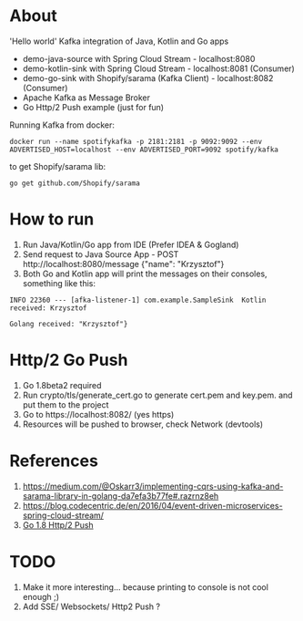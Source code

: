 # About
'Hello world' Kafka integration of Java, Kotlin and Go apps

- demo-java-source with Spring Cloud Stream - localhost:8080
- demo-kotlin-sink with Spring Cloud Stream - localhost:8081 (Consumer)
- demo-go-sink with Shopify/sarama (Kafka Client) - localhost:8082 (Consumer)
- Apache Kafka as Message Broker
- Go Http/2 Push example (just for fun)

Running Kafka from docker:
```
docker run --name spotifykafka -p 2181:2181 -p 9092:9092 --env ADVERTISED_HOST=localhost --env ADVERTISED_PORT=9092 spotify/kafka 
```

to get Shopify/sarama lib:
```
go get github.com/Shopify/sarama
```

# How to run
1. Run Java/Kotlin/Go app from IDE (Prefer IDEA & Gogland)
1. Send request to Java Source App - POST http://localhost:8080/message {"name": "Krzysztof"}
1. Both Go and Kotlin app will print the messages on their consoles, something like this:
```
INFO 22360 --- [afka-listener-1] com.example.SampleSink  Kotlin received: Krzysztof
```

```
Golang received: "Krzysztof"}

```
# Http/2 Go Push
1. Go 1.8beta2 required
1. Run crypto/tls/generate_cert.go to generate cert.pem and key.pem. and put them to the project
1. Go to https://localhost:8082/ (yes https)
1. Resources will be pushed to browser, check Network (devtools)


# References
1. https://medium.com/@Oskarr3/implementing-cqrs-using-kafka-and-sarama-library-in-golang-da7efa3b77fe#.razrnz8eh
1. https://blog.codecentric.de/en/2016/04/event-driven-microservices-spring-cloud-stream/
1. [Go 1.8 Http/2 Push](https://gist.github.com/rakyll/eec415977f85d50a493ca8472ba97b68)

# TODO
1. Make it more interesting... because printing to console is not cool enough ;)
1. Add SSE/ Websockets/ Http2 Push ?  



